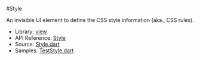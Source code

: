 #Style

An invisible UI element to define the CSS style information (aka., CSS rules).

* Library: [view](api:)
* API Reference: [Style](api:view)
* Source: [Style.dart](source:lib/src/view)
* Samples: [TestStyle.dart](source:test)
